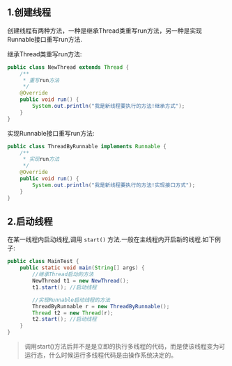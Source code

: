 ## 1.创建线程

创建线程有两种方法，一种是继承Thread类重写run方法，另一种是实现Runnable接口重写run方法.

继承Thread类重写run方法:

```java
public class NewThread extends Thread {
    /**
     * 重写run方法
     */
    @Override
    public void run() {
        System.out.println("我是新线程要执行的方法!继承方式");
    }
}
```

实现Runnable接口重写run方法:

```java
public class ThreadByRunnable implements Runnable {
    /**
     * 实现run方法
     */
    @Override
    public void run() {
        System.out.println("我是新线程要执行的方法!实现接口方式");
    }
}
```

## 2.启动线程

在某一线程内启动线程,调用 `start()` 方法.一般在主线程内开启新的线程.如下例子:

```java
public class MainTest {
    public static void main(String[] args) {
        //继承Thread启动的方法
        NewThread t1 = new NewThread();
        t1.start(); //启动线程

        //实现Runnable启动线程的方法
        ThreadByRunnable r = new ThreadByRunnable();
        Thread t2 = new Thread(r);
        t2.start(); //启动线程
    }
}
```

> 调用start()方法后并不是是立即的执行多线程的代码，而是使该线程变为可运行态，什么时候运行多线程代码是由操作系统决定的。